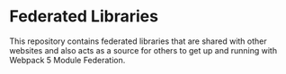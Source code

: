 # Federated Libraries

This repository contains federated libraries that are shared with other websites and also acts as a source for others to get up and running with Webpack 5 Module Federation.
